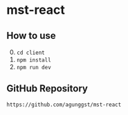 # mst-react

## How to use

0. `cd client`
1. `npm install`
2. `npm run dev`

## GitHub Repository

`https://github.com/agunggst/mst-react`